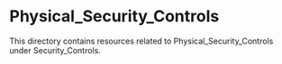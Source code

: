 # Physical_Security_Controls
This directory contains resources related to Physical_Security_Controls under Security_Controls.
